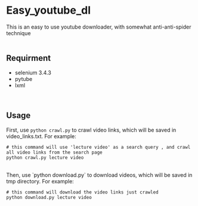 # Easy_youtube_dl
This is an easy to use youtube downloader, with somewhat anti-anti-spider technique
<br>
<br>

## Requirment
* selenium 3.4.3
* pytube
* lxml
<br>

## Usage
First, use `python crawl.py` to crawl video links, which will be saved in video_links.txt. For example:

    # this command will use 'lecture video' as a search query , and crawl all video links from the search page
    python crawl.py lecture video
<br>
Then, use `python download.py` to download videos, which will be saved in tmp directory. For example:

    # this command will download the video links just crawled
    python download.py lecture video
<br>
